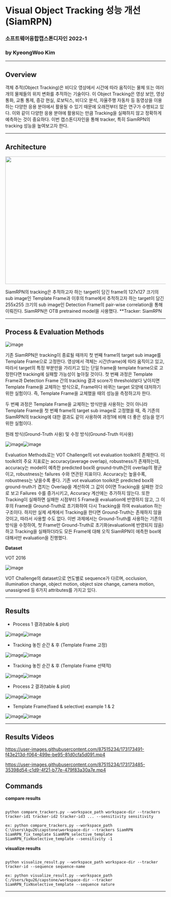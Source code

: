 # Visual Object Tracking 성능 개선(SiamRPN)
### 소프트웨어융합캡스톤디자인 2022-1
### by KyeongWoo Kim

--------

## Overview
객체 추적(Object Tracking)은 비디오 영상에서 시간에 따라 움직이는 물체 또는 여러 개의 물체들의 위치 변화를 추적하는 기술이다.
이 Object Tracking은 영상 보안, 영상 통화, 교통 통제, 증강 현실, 로보틱스, 비디오 분석, 자율주행 자동차 등 동영상을 이용하는 
다양한 응용 분야에서 활용될 수 있기 때문에 오래전부터 많은 연구가 수행되고 있다. 이와 같이 다양한 응용 분야에 활용되는 만큼 Tracking을 
실패하지 않고 정확하게 예측하는 것이 중요하다. 이번 캡스톤디자인을 통해 tracker, 특히 SiamRPN의 tracking 성능을 높여보고자 한다.


--------


## Architecture
<img src="https://user-images.githubusercontent.com/87515234/173172305-ab51766e-97de-43f0-b433-3e258f41a073.png" width="600" height="400"/>

SiamRPN의 tracking은 추적하고자 하는 target이 담긴 frame의 127x127 크기의 sub image인 Template Frame과 이후의 frame에서 추적하고자
하는 target이 담긴 255x255 크기의 sub image인 Detection Frame의 pair-wise correlation을 통해 이뤄진다. 
SiamRPN은 OTB pretrained model을 사용했다. 
**Tracker: SiamRPN


--------


## Process & Evaluation Methods
![image](https://user-images.githubusercontent.com/87515234/173172428-50687c5b-9180-4bee-b4c2-f84f53e1b82e.png)

**<Process1>**

기존 SiamRPN은 tracking이 종료될 때까지 첫 번째 frame의 target sub image를 Template Frame으로 고정한다. 영상에서 객체는 시간(frame)에
따라 움직이고 있고, 따라서 target의 특정 부분만을 가리키고 있는 단일 frame을 template frame으로 고정한다면 tracking에 실패할 가능성이
높아질 것이다. 첫 번째 과정은 Template Frame과 Detection Frame 간의 tracking 결과 score가 threshold보다 낮아지면 Template Frame을
교체하는 방식으로, Frame마다 바뀌는 target 모양에 대처하기 위한 실험이다. 즉, Template Frame을 교체했을 때의 성능을 측정하고자 한다.

  
**<Process2>**

두 번째 과정은 Template Frame을 교체하는 방식만을 사용하는 것이 아니라 Template Frame을 첫 번째 frame의 target sub image로 고정했을
때, 즉 기존의 SiamRPN의 tracking에 대한 결과도 같이 사용하여 과정1에 비해 더 좋은 성능을 얻기 위한 실험이다.

  
**<Evaluation Methods>**

원래 방식(Ground-Truth 사용) 및 수정 방식(Ground-Truth 미사용)

![image](https://user-images.githubusercontent.com/87515234/173172725-5db8015c-d343-479b-8177-4d0d8c4fbd35.png)![image](https://user-images.githubusercontent.com/87515234/173172728-ec6f5b05-9546-4fe9-947f-e22a41e7a49a.png)

Evaluation Methods로는 VOT Challenge의 vot evaluation toolkit이 존재한다. 이 toolkit의 주요 지표로는 accuracy(average overlap),
robustness가 존재하는데, accuracy는 model이 예측한 predicted box와 ground-truth간의 overlap의 평균이고, robustness는 failures 수와
연관된 지표이다. Accuracy는 높을수록, robustness는 낮을수록 좋다. 기존 vot evaluation toolkit은 predicted box와 ground-truth가
겹치는 Overlap을 계산하여 그 값이 0이면 Tracking을 실패한 것으로 보고 Failures 수를 증가시키고, Accuracy 계산에는 추가하지 않는다.
또한 Tracking이 실패하면 실패한 시점부터 5 Frame을 evaluation에 반영하지 않고, 그 이후의 Frame을 Ground-Truth로 초기화하여 다시 
Tracking을 하여 evaluation 하는 구조이다. 하지만 실제 세계에서 Tracking을 한다면 Ground-Truth는 존재하지 않을 것이고, 따라서
사용할 수도 없다. 이번 과제에서는 Ground-Truth를 사용하는 기존의 방식을 수정하여, 첫 Frame만 Ground-Truth로 초기화(evaluation에
반영되지 않음)하고 Tracking을 실패하더라도 모든 Frame에 대해 오직 SiamRPN이 에측한 box에 대해서만 evaluation을 진행했다.

**Dataset**

VOT 2016

![image](https://user-images.githubusercontent.com/87515234/173172798-5d63a5d6-ef8d-4980-b723-ef6a2ee92da6.png)

VOT Challenge의 dataset으로 연도별로 sequence가 다르며, occlusion, illumination change, object motion, object size change,
camera motion, unassigned 등 6가지 attributes를 가지고 있다.

  
--------

  
## Results

* Process 1 결과(table & plot)

![image](https://user-images.githubusercontent.com/87515234/173172840-be0d2b9a-23a3-4ffe-ba72-42d5e44de70f.png)![image](https://user-images.githubusercontent.com/87515234/173172841-3f8d3e47-d01b-4a96-be83-e777b416b06a.png)

  
* Tracking 놓친 순간 & 후 (Template Frame 고정)

![image](https://user-images.githubusercontent.com/87515234/173173010-5d0e92f7-dffa-495c-8e65-393e194ae7e7.png)![image](https://user-images.githubusercontent.com/87515234/173173013-b94ad56d-5144-4f5d-9c14-b7c5c6c7be06.png)

  
* Tracking 놓친 순간 & 후 (Template Frame 선택적)

![image](https://user-images.githubusercontent.com/87515234/173173034-bb10c80b-8861-4f67-a957-1ad0e0953f3a.png)![image](https://user-images.githubusercontent.com/87515234/173173038-e8c857dc-04f4-4f48-b3d1-d1c074c08543.png)

  
* Process 2 결과(table & plot)

![image](https://user-images.githubusercontent.com/87515234/173172854-542efbe0-f9cd-4157-b78b-903486133c80.png)![image](https://user-images.githubusercontent.com/87515234/173172856-42923273-83be-4c3a-b559-d47a64205f06.png)

  
* Template Frame(fixed & selective) example 1 & 2

![image](https://user-images.githubusercontent.com/87515234/173173063-ea0369eb-8c11-4b91-942b-853738e0ada5.png)![image](https://user-images.githubusercontent.com/87515234/173173066-c9c3b0ed-b56d-4741-9efd-072ffa0d9fec.png)
  
  
--------

  
## Results Videos

https://user-images.githubusercontent.com/87515234/173173491-f43e213d-f064-499e-be95-81d0cfa5d091.mp4

https://user-images.githubusercontent.com/87515234/173173485-35398d54-c1d9-4f21-b77e-479f83a30a7e.mp4

## Commands

**compare results**

```

python compare_trackers.py --workspace_path workspace-dir --trackers tracker-id1 tracker-id2 tracker-id3 ... --sensitivity sensitivity

ex: python compare_trackers.py --workspace_path C:\Users\kgu26\capstone\workspace-dir --trackers SiamRPN SiamRPN_fix_template SiamRPN_selective_template SiamRPN_fixNselective_template --sensitivity -1

```

**visualize results**

```

python visualize_result.py --workspace_path workspace-dir --tracker tracker-id --sequence sequence-name

ex: python visualize_result.py --workspace_path C:/Users/kgu26/capstone/workspace-dir --tracker SiamRPN_fixNselective_template --sequence nature

```

  
--------

  
